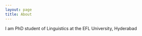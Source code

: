 ```yaml
---
layout: page
title: About
---
```


I am PhD student of Linguistics at the EFL University, Hyderabad
